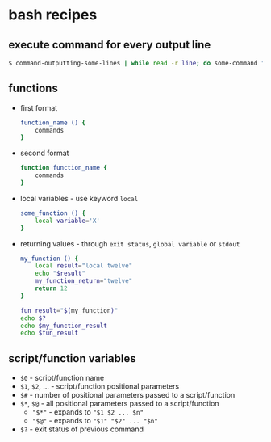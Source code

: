 # bash recipes


## execute command for every output line
```bash
$ command-outputting-some-lines | while read -r line; do some-command "$line"; done
```


## functions
* first format
    ```bash
    function_name () {
        commands
    }
    ```
* second format
    ```bash
    function function_name {
        commands
    }
    ```
* local variables - use keyword `local`
    ```bash
    some_function () {
        local variable='X'
    }
    ```
* returning values - through `exit status`, `global variable` or `stdout`
    ```bash
    my_function () {
        local result="local twelve"
        echo "$result"
        my_function_return="twelve"
        return 12
    }

    fun_result="$(my_function)"
    echo $?
    echo $my_function_result
    echo $fun_result
    ```


## script/function variables
* `$0` - script/function name
* `$1`, `$2`, ... - script/function positional parameters
* `$#` - number of positional parameters passed to a script/function
* `$*`, `$@` - all positional parameters passed to a script/function
    - `"$*"` - expands to `"$1 $2 ... $n"`
    - `"$@"` - expands to `"$1" "$2" ... "$n"`
* `$?` - exit status of previous command
